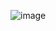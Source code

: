 ![image](https://github.com/Satylizer/AOIS/assets/108609627/81f1e1a9-a72c-4ebc-b626-ba4ea631ecc5)


